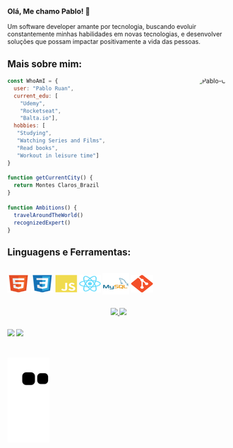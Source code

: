 ### Olá, Me chamo Pablo! 👋
Um software developer amante por tecnologia, buscando evoluir constantemente minhas habilidades em novas tecnologias, e desenvolver soluções que possam impactar positivamente a vida das pessoas.
## **Mais sobre mim:**
<img align="right" alt="Pablo-Gif" height="180" style="border-radius:50px;" src="https://miro.medium.com/max/680/0*7Q3yvSIv_t0ioJ-Z.gif"/>

  ```Javascript
  const WhoAmI = {
    user: "Pablo Ruan",
    current_edu: [
      "Udemy",
      "Rocketseat",
      "Balta.io"],
    hobbies: [
     "Studying",
     "Watching Series and Films",
     "Read books",
     "Workout in leisure time"]
}
	
 function getCurrentCity() {
	return Montes Claros_Brazil
 }
	
function Ambitions() {
	travelAroundTheWorld()
	recognizedExpert()
} 
  ```

  
## **Linguagens e Ferramentas:** 
  
<div style="display: inline_block"><br>
  <img align="center" alt="Pablo-HTML" height="40" width="50" src="https://raw.githubusercontent.com/devicons/devicon/master/icons/html5/html5-original.svg">
  <img align="center" alt="Pablo-CSS" height="40" width="50" src="https://raw.githubusercontent.com/devicons/devicon/master/icons/css3/css3-original.svg">
  <img align="center" alt="Pablo-Js" height="40" width="50" src="https://raw.githubusercontent.com/devicons/devicon/master/icons/javascript/javascript-plain.svg">
  <img align="center" alt="Pablo-React-Native" height="40" width="50" src="https://github.com/devicons/devicon/blob/master/icons/react/react-original.svg">
  <img align="center" alt="Pablo-MySQL" height="50" width="60" src="https://github.com/devicons/devicon/blob/master/icons/mysql/mysql-original-wordmark.svg">
  <img align="center" alt="Pablo-Git" height="40" width="50" src="https://github.com/devicons/devicon/blob/master/icons/git/git-original.svg">
</div>

##

<div align="center">
  <a href="https://github.com/PabloRuanP">
  <img height="190em" src="https://github-readme-stats.vercel.app/api?username=PabloRuanP&show_icons=true&theme=github_dark&include_all_commits=true&count_private=true"/>
  <img height="190em" src="https://github-readme-stats.vercel.app/api/top-langs/?username=PabloRuanP&theme=github_dark&hide_langs_below=1"/> 
</div>

##
<p align="left">
  <a target="_blank" href="https://www.linkedin.com/in/pablo-ruan-a3ba50232/" alt="Linkedin">
  <img src="https://img.shields.io/badge/-LinkedIn-%230077B5?style=for-the-badge&logo=linkedin&logoColor=white" target="_blank"></a> 
 
   <a target="_blank" href="mailto:pablommoc@gmail.com" alt="Gmail">
  <img src="https://img.shields.io/badge/Gmail-D14836?style=for-the-badge&logo=gmail&logoColor=white"</a>
</p>
<br>

![Snake animation](https://github.com/PabloRuanP/PabloRuanP/blob/output/github-contribution-grid-snake.svg)
